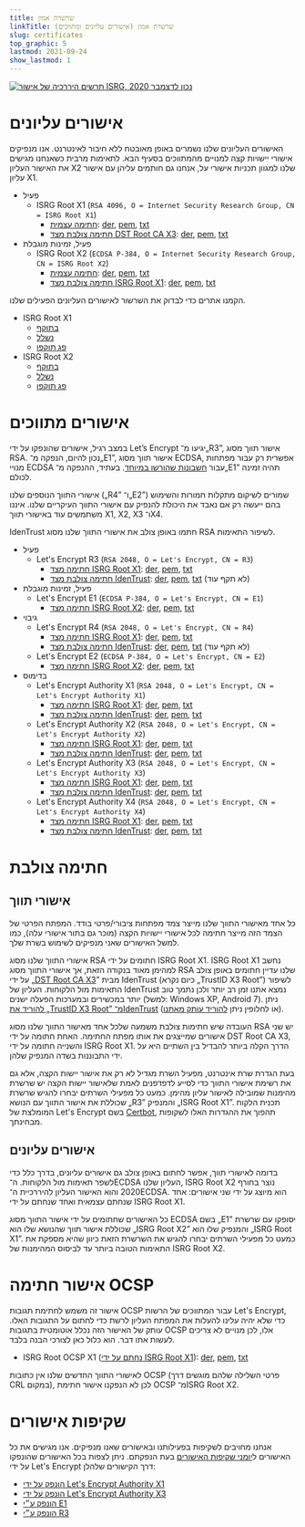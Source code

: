 ```yaml
---
title: שרשרת אמון
linkTitle: שרשרת אמון (אישורים עליונים ומתווכים)
slug: certificates
top_graphic: 5
lastmod: 2021-09-24
show_lastmod: 1
---
```



[![תרשים היררכיה של אישור ISRG, נכון לדצמבר 2020](/images/isrg-hierarchy.png)](/images/isrg-hierarchy.png)

# אישורים עליונים

האישורים העליונים שלנו נשמרים באופן מאובטח ללא חיבור לאינטרנט. אנו מנפיקים אישורי יישויות קצה למנויים מהמתווכים בסעיף הבא. לתאימות מרבית כשאנחנו מגישים את האישור העליון X2 שלנו למגוון תכניות אישורי על, אנחנו גם חותמים עליהן עם אישור עליון X1.

* פעיל
  * ISRG Root X1 (`RSA 4096, O = Internet Security Research Group, CN = ISRG Root X1`)
    * [חתימה עצמית](https://crt.sh/?id=9314791): [der](/certs/isrgrootx1.der),‏ [pem](/certs/isrgrootx1.pem),‏ [txt](/certs/isrgrootx1.txt)
    * [חתימה צולבת מצד DST Root CA X3](https://crt.sh/?id=3958242236): [der](/certs/isrg-root-x1-cross-signed.der),‏ [pem](/certs/isrg-root-x1-cross-signed.pem),‏ [txt](/certs/isrg-root-x1-cross-signed.txt)
* פעיל, זמינות מוגבלת
  * ISRG Root X2 (`ECDSA P-384, O = Internet Security Research Group, CN = ISRG Root X2`)
    * [חתימה עצמית](https://crt.sh/?id=3335562555): [der](/certs/isrg-root-x2.der),‏ [pem](/certs/isrg-root-x2.pem),‏ [txt](/certs/isrg-root-x2.txt)
    * [חתימה צולבת מצד ISRG Root X1](https://crt.sh/?id=3334561878): [der](/certs/isrg-root-x2-cross-signed.der),‏ [pem](/certs/isrg-root-x2-cross-signed.pem),‏ [txt](/certs/isrg-root-x2-cross-signed.txt)

הקמנו אתרים כדי לבדוק את השרשור לאישורים העליונים הפעילים שלנו.

* ISRG Root X1
  * [בתוקף](https://valid-isrgrootx1.letsencrypt.org/)
  * [נשלל](https://revoked-isrgrootx1.letsencrypt.org/)
  * [פג תוקפו](https://expired-isrgrootx1.letsencrypt.org/)
* ISRG Root X2
  * [בתוקף](https://valid-isrgrootx2.letsencrypt.org/)
  * [נשלל](https://revoked-isrgrootx2.letsencrypt.org/)
  * [פג תוקפו](https://expired-isrgrootx2.letsencrypt.org/)

# אישורים מתווכים

במצב רגיל, אישורים שהונפקו על ידי Let’s Encrypt יגיעו מ־„R3”, אישור תווך מסוג RSA. נכון להיום, הנפקה מ־„E1”, אישור תווך מסוג ECDSA, אפשרית רק עבור מפתחות מנויי ECDSA עבור [חשבונות שהורשו במיוחד](https://community.letsencrypt.org/t/ecdsa-availability-in-production-environment/150679). בעתיד, ההנפקה מ־„E1” תהיה זמינה לכולם.

אישורי התווך הנוספים שלנו („R4” ו־„E2”) שמורים לשיקום מתקלות חמורות והשימוש בהם ייעשה רק אם נאבד את היכולת להנפיק עם אישורי התווך העיקריים שלנו. איננו משתמשים עוד באישורי תווך X1,‏ X2,‏ X3 ו־X4.

IdenTrust חתמו באופן צולב את אישורי התווך שלנו מסוג RSA לשיפור התאימות.

* פעיל
  * Let's Encrypt R3 (`RSA 2048, O = Let's Encrypt, CN = R3`)
    * [חתימה מצד ISRG Root X1](https://crt.sh/?id=3334561879)‏: [der](/certs/lets-encrypt-r3.der),‏ [pem](/certs/lets-encrypt-r3.pem),‏ [txt](/certs/lets-encrypt-r3.txt)
    * [חתימה צולבת מצד IdenTrust](https://crt.sh/?id=3479778542)‏: [der](/certs/lets-encrypt-r3-cross-signed.der),‏ [pem](/certs/lets-encrypt-r3-cross-signed.pem),‏ [txt](/certs/lets-encrypt-r3-cross-signed.txt) (לא תקף עוד)
* פעיל, זמינות מוגבלת
  * Let's Encrypt E1 (`ECDSA P-384, O = Let's Encrypt, CN = E1`)
    * [חתימה מצד ISRG Root X2](https://crt.sh/?id=3334671964)‏: [der](/certs/lets-encrypt-e1.der),‏ [pem](/certs/lets-encrypt-e1.pem),‏ [txt](/certs/lets-encrypt-e1.txt)
* גיבוי
  * Let's Encrypt R4 (`RSA 2048, O = Let's Encrypt, CN = R4`)
    * [חתימה מצד ISRG Root X1](https://crt.sh/?id=3334561877)‏: [der](/certs/lets-encrypt-r4.der),‏ [pem](/certs/lets-encrypt-r4.pem),‏ [txt](/certs/lets-encrypt-r4.txt)
    * [חתימה צולבת מצד IdenTrust](https://crt.sh/?id=3479778543)‏: [der](/certs/lets-encrypt-r4-cross-signed.der),‏ [pem](/certs/lets-encrypt-r4-cross-signed.pem),‏ [txt](/certs/lets-encrypt-r4-cross-signed.txt) (לא תקף עוד)
  * Let's Encrypt E2 (`ECDSA P-384, O = Let's Encrypt, CN = E2`)
    * [חתימה מצד ISRG Root X2](https://crt.sh/?id=3334671963)‏: [der](/certs/lets-encrypt-e2.der),‏ [pem](/certs/lets-encrypt-e2.pem),‏ [txt](/certs/lets-encrypt-e2.txt)
* בדימוס
  * Let's Encrypt Authority X1 (`RSA 2048, O = Let's Encrypt, CN = Let's Encrypt Authority X1`)
    * [חתימה מצד ISRG Root X1](https://crt.sh/?id=9314792)‏: [der](/certs/letsencryptauthorityx1.der),‏ [pem](/certs/letsencryptauthorityx1.pem),‏ [txt](/certs/letsencryptauthorityx1.txt)
    * [חתימה צולבת מצד IdenTrust](https://crt.sh/?id=10235198)‏: [der](/certs/lets-encrypt-x1-cross-signed.der),‏ [pem](/certs/lets-encrypt-x1-cross-signed.pem),‏ [txt](/certs/lets-encrypt-x1-cross-signed.txt)
  * Let's Encrypt Authority X2 (`RSA 2048, O = Let's Encrypt, CN = Let's Encrypt Authority X2`)
    * [חתימה מצד ISRG Root X1](https://crt.sh/?id=12721505)‏: [der](/certs/letsencryptauthorityx2.der),‏ [pem](/certs/letsencryptauthorityx2.pem),‏ [txt](/certs/letsencryptauthorityx2.txt)
    * [חתימה צולבת מצד IdenTrust](https://crt.sh/?id=10970235)‏: [der](/certs/lets-encrypt-x2-cross-signed.der),‏ [pem](/certs/lets-encrypt-x2-cross-signed.pem),‏ [txt](/certs/lets-encrypt-x2-cross-signed.txt)
  * Let's Encrypt Authority X3 (`RSA 2048, O = Let's Encrypt, CN = Let's Encrypt Authority X3`)
    * [חתימה מצד ISRG Root X1](https://crt.sh/?id=47997543)‏: [der](/certs/letsencryptauthorityx3.der),‏ [pem](/certs/letsencryptauthorityx3.pem),‏ [txt](/certs/letsencryptauthorityx3.txt)
    * [חתימה צולבת מצד IdenTrust](https://crt.sh/?id=15706126)‏: [der](/certs/lets-encrypt-x3-cross-signed.der),‏ [pem](/certs/lets-encrypt-x3-cross-signed.pem),‏ [txt](/certs/lets-encrypt-x3-cross-signed.txt)
  * Let's Encrypt Authority X4 (`RSA 2048, O = Let's Encrypt, CN = Let's Encrypt Authority X4`)
    * [חתימה מצד ISRG Root X1](https://crt.sh/?id=47997546)‏: [der](/certs/letsencryptauthorityx4.der),‏ [pem](/certs/letsencryptauthorityx4.pem),‏ [txt](/certs/letsencryptauthorityx4.txt)
    * [חתימה צולבת מצד IdenTrust](https://crt.sh/?id=15710291)‏: [der](/certs/lets-encrypt-x4-cross-signed.der),‏ [pem](/certs/lets-encrypt-x4-cross-signed.pem),‏ [txt](/certs/lets-encrypt-x4-cross-signed.txt)

# חתימה צולבת

## אישורי תווך

כל אחד מאישורי התווך שלנו מייצר צמד מפתחות ציבורי/פרטי בודד. המפתח הפרטי של הצמד הזה מייצר חתימה לכל אישורי יישויות הקצה (מוכר גם בתור אישורי עלה), כמו למשל האישורים שאני מנפיקים לשימוש בשרת שלך.

אישורי התווך שלנו מסוג RSA חתומים על ידי ISRG Root X1. ISRG Root X1 נחשב למהימן מאוד בנקודה הזאת, אך אישורי התווך מסוג RSA שלנו עדיין חתומים באופן צולב על ידי „[DST Root CA X3](https://crt.sh/?id=8395)” מבית IdenTrust (כיום נקרא „TrustID X3 Root”) לשיפור התאימות מול הלקוחות. העליון של IdenTrust נמצא אתנו זמן רב יותר ולכן נתמך טוב יותר במכשירים ובמערכות הפעלה ישנים (למשל: Windows XP, Android 7). ניתן [להוריד את „TrustID X3 Root” מ־IdenTrust](https://www.identrust.com/support/downloads) (או לחלופין ניתן [להוריד עותק מאתנו](/certs/trustid-x3-root.pem.txt)).

העובדה שיש חתימות צולבת משמעה שלכל אחד מאישור התווך שלנו מסוג RSA יש שני אישורים שמייצגים את אותו מפתח החתימה. האחת חתומה על ידי DST Root CA X3, והשנייה חתומה על ידי ISRG Root X1. הדרך הקלה ביותר להבדיל בין השתיים היא על ידי התבוננות בשדה המנפיק שלהן.

בעת הגדרת שרת אינטרנט, מפעיל השרת מגדיל לא רק את אישור יישות הקצה, אלא גם את רשימת אישורי התווך כדי לסייע לדפדפנים לאמת שלאישור יישות הקצה יש שרשרת מהימנות שמובילה לאישור עליון מהימן. כמעט כל מפעילי השרתים יבחרו להגיש שרשרת שכוללת את אישור התווך עם הנושא „R3” והמנפיק „ISRG Root X1”. תכנית הלקוח המומלצת של Let's Encrypt בשם [Certbot](https://certbot.org), תהפוך את ההגדרות האלו לשקופות מבחינתך.

## אישורים עליונים
בדומה לאישורי תווך, אפשר לחתום באופן צולב גם אישורים עליונים, בדרך כלל כדי לשפר תאימות מול הלקוחות. ה־ECDSA העליון שלנו, ISRG Root X2 נוצר בחורף 2020 והוא האישור העליון להיררכיית ה־ECDSA. הוא מיוצג על ידי שני אישורים: אחד שנחתם עצמאית ואחד שנחתם על ידי ISRG Root X1.

כל האישורים שחתומים על ידי אישור התווך מסוג ECDSA בשם „E1” יסופקו עם שרשרת שכוללת אישור תווך שהנושא שלו הוא „ISRG Root X2” והמנפיק שלו הוא „ISRG Root X1”. כמעט כל מפעילי השרתים יבחרו להגיש את השרשרת הזאת כיוון שהיא מספקת את התאימות הטובה ביותר עד לביסוס המהימנות של ISRG Root X2.

# אישור חתימה OCSP

אישור זה משמש לחתימת תגובות OCSP עבור המתווכים של הרשות Let's Encrypt, כדי שלא יהיה עלינו להעלות את המפתח העליון לרשת כדי לחתום על התגובות האלו. עותק של האישור הזה נכלל אוטומטית בתגובות OCSP אלו, לכן מנויים לא צריכים לעשות אתו דבר. הוא כלול כאן לצורכי הבנה בלבד.

* ISRG Root OCSP X1 ([נחתם על ידי ISRG Root X1](https://crt.sh/?id=2929281974)): [der](/certs/isrg-root-ocsp-x1.der),‏ [pem](/certs/isrg-root-ocsp-x1.pem),‏ [txt](/certs/isrg-root-ocsp-x1.txt)

לאישורי התווך החדשים שלנו אין כתובות OCSP (פרטי השלילה שלהם מוגשים דרך CRL במקום), לכן לא הנפקנו אישור חתימת OCSP מ־ISRG Root X2.

# שקיפות אישורים

אנחנו מחויבים לשקיפות בפעילותנו ובאישורים שאנו מנפיקים. אנו מגישים את כל האישורים ל[יומני שקיפות האישורים](https://www.certificate-transparency.org/) בעת הנפקתם. ניתן לצפות בכל האישורים שהונפקו על ידי Let's Encrypt דרך הקישורים שלהלן:

* [הונפק על ידי Let's Encrypt Authority X1](https://crt.sh/?Identity=%25&iCAID=7395)
* [הונפק על ידי Let's Encrypt Authority X3](https://crt.sh/?Identity=%25&iCAID=16418)
* [הונפק ע״י E1](https://crt.sh/?Identity=%25&iCAID=183283)
* [הונפק ע״י R3](https://crt.sh/?Identity=%25&iCAID=183267)
